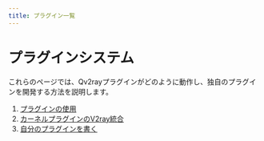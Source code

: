 ```yaml
---
title: プラグイン一覧
---
```


# プラグインシステム

これらのページでは、Qv2rayプラグインがどのように動作し、独自のプラグインを開発する方法を説明します。

1. [プラグインの使用](usage.md)
2. [カーネルプラグインのV2ray統合](v2ray-integration.md)
3. [自分のプラグインを書く](development.md)
